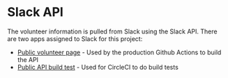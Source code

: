 # Slack API

The volunteer information is pulled from Slack using the Slack API. There are two apps assigned to Slack for this project:

- [Public volunteer page](https://api.slack.com/apps/A013LB85KFB) - Used by the production Github Actions to build the API
- [Public API build test](https://api.slack.com/apps/A014CQPM1QB) - Used for CircleCI to do build tests
